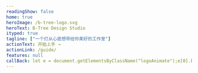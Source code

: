 ```yaml
---
readingShow: false
home: true
heroImage: /b-tree-logo.svg
heroText: B-Tree Design Studio
ityped: true
tagline: ["一个打从心底想带给你美好的工作室"]
actionText: 开始上手 →
actionLink: /guide/
features: null
callBack: let e = document.getElementsByClassName("logoAnimate");e[0].beginElement();e[1].beginElement();setTimeout(()=>{ $("#btree").addClass("btree"); }, 100);
---
```

<svg aria-hidden="true" focusable="false" style="width:0;height:0;position:absolute;">
        <linearGradient
          id="gradient"
          gradientUnits="userSpaceOnUse"
          x1="1"
          y1="1"
          x2="216"
          y2="204"
        >
          <stop offset="0%" stop-color="#80ee9d">
            <animate class="logoAnimate" begin="indefinite" attributeName="stop-color" values="#55AE9C;#55AE9C;#55AE9C;#55AE9C;#55AE9C;#55AE9C;#55AE9C;#55AE9C;#80ee9d" dur="1.6s" />
          </stop>
          <stop offset="100%" stop-color="#66ccff">
            <animate class="logoAnimate" begin="indefinite" attributeName="stop-color" values="#55AE9C;#55AE9C;#55AE9C;#55AE9C;#55AE9C;#55AE9C;#55AE9C;#55AE9C;#66ccff" dur="1.6s" />
          </stop>
        </linearGradient>
      </svg>
